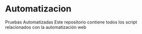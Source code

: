 # Automatizacion
Pruebas Automatizadas
Este repositorio contiene todos los script relacionados con la automatización web
